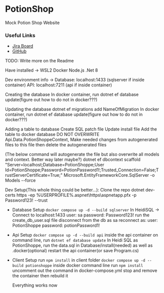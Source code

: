 # PotionShop

Mock Potion Shop Website

### Useful Links

-   [Jira Board](https://potionshoppe.atlassian.net/jira/software/projects/PS/boards/2)
-   [GitHub](https://github.com/devMichaelREdwards/PotionShoppe)

TODO: Write more on the Readme

Have installed ->
WSL2
Docker
Node.js
.Net 8

Dev environment info ->
Database: localhost:1433 (sqlserver if inside container)
API: localhost:7211 (api if inside container)

Creating the database
In docker container, run dotnet ef database update(figure out how to do not in docker???)

Updating the database
dotnet ef migrations add NameOfMigration
In docker container, run dotnet ef database update(figure out how to do not in docker???)

Adding a table to database
Create SQL patch file
Update install file
Add the table to docker database
DO NOT OVERWRITE Api.Data.PotionShoppeContext, Make needed changes from autogenerated files to this file then delete the autogenerated files

(The below command will autogenerate the file but also overwrite all models and context. Better way later maybe?)
dotnet ef dbcontext scaffold "Server=localhost;Database=PotionShoppe;User Id=PotionShoppe;Password=PotionPassword1!;Trusted_Connection=False;TrustServerCertificate=True;" Microsoft.EntityFrameworkCore.SqlServer -o Models --force

Dev Setup(This whole thing could be better...):
Clone the repo
dotnet dev-certs https -ep %USERPROFILE%\.aspnet\https\aspnetapp.pfx -p Password123! --trust

-   Database Setup
    `docker compose up -d --build sqlserver`
    In HeidiSQL ->
    Connect to localhost:1433
    user: sa
    password: Password123!
    run the create_db_user.sql file
    disconnect from the db as sa
    reconnect as:
    user: PotionShoppe
    password: potionPassword1!

-   Api Setup
    `docker compose up -d --build api`
    inside the api container on command line, run `dotnet ef database update`
    In Heidi SQL as PotionShoppe, run the data.sql in Database/install(needed) as well as .docker(optional)
    restart the api container(or save Program.cs)

-   Client Setup
    run `npm install` in client folder
    `docker compose up -d --build potionshoppe`
    inside docker command line run `npm install`
    uncomment out the command in docker-compose.yml
    stop and remove the container then rebuild it

    Everything works now

